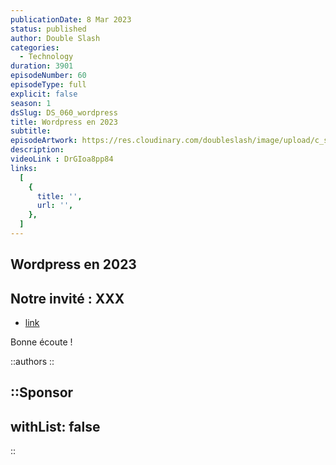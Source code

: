 ```yaml
---
publicationDate: 8 Mar 2023
status: published
author: Double Slash
categories:
  - Technology
duration: 3901
episodeNumber: 60
episodeType: full
explicit: false
season: 1
dsSlug: DS_060_wordpress
title: Wordpress en 2023
subtitle: 
episodeArtwork: https://res.cloudinary.com/doubleslash/image/upload/c_scale,w_400/v1678223532/episode/ART_60_wordpress_bi52j9.png
description: 
videoLink : DrGIoa8pp84
links:
  [
    {
      title: '',
      url: '',
    },
  ]
---
```

## Wordpress en 2023

## Notre invité : XXX

- [link](http)

Bonne écoute !

::authors
::

::Sponsor
---
withList: false
---
::

